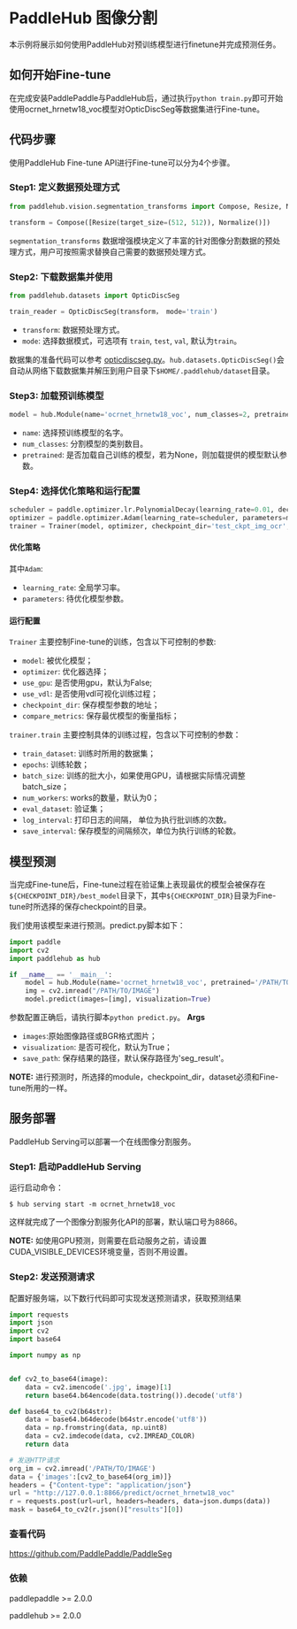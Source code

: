 # PaddleHub 图像分割

本示例将展示如何使用PaddleHub对预训练模型进行finetune并完成预测任务。


## 如何开始Fine-tune

在完成安装PaddlePaddle与PaddleHub后，通过执行`python train.py`即可开始使用ocrnet_hrnetw18_voc模型对OpticDiscSeg等数据集进行Fine-tune。

## 代码步骤

使用PaddleHub Fine-tune API进行Fine-tune可以分为4个步骤。

### Step1: 定义数据预处理方式
```python
from paddlehub.vision.segmentation_transforms import Compose, Resize, Normalize

transform = Compose([Resize(target_size=(512, 512)), Normalize()])
```

`segmentation_transforms` 数据增强模块定义了丰富的针对图像分割数据的预处理方式，用户可按照需求替换自己需要的数据预处理方式。

### Step2: 下载数据集并使用
```python
from paddlehub.datasets import OpticDiscSeg

train_reader = OpticDiscSeg(transform， mode='train')

```
* `transform`: 数据预处理方式。
* `mode`: 选择数据模式，可选项有 `train`, `test`, `val`, 默认为`train`。

数据集的准备代码可以参考 [opticdiscseg.py](../../paddlehub/datasets/opticdiscseg.py)。`hub.datasets.OpticDiscSeg()`会自动从网络下载数据集并解压到用户目录下`$HOME/.paddlehub/dataset`目录。

### Step3: 加载预训练模型

```python
model = hub.Module(name='ocrnet_hrnetw18_voc', num_classes=2, pretrained=None)
```
* `name`: 选择预训练模型的名字。
* `num_classes`: 分割模型的类别数目。
* `pretrained`: 是否加载自己训练的模型，若为None，则加载提供的模型默认参数。

### Step4: 选择优化策略和运行配置

```python
scheduler = paddle.optimizer.lr.PolynomialDecay(learning_rate=0.01, decay_steps=1000, power=0.9,  end_lr=0.0001)
optimizer = paddle.optimizer.Adam(learning_rate=scheduler, parameters=model.parameters())
trainer = Trainer(model, optimizer, checkpoint_dir='test_ckpt_img_ocr', use_gpu=True)
```

#### 优化策略


其中`Adam`:

* `learning_rate`: 全局学习率。
*  `parameters`: 待优化模型参数。
 
#### 运行配置
`Trainer` 主要控制Fine-tune的训练，包含以下可控制的参数:

* `model`: 被优化模型；
* `optimizer`: 优化器选择；
* `use_gpu`: 是否使用gpu，默认为False;
* `use_vdl`: 是否使用vdl可视化训练过程；
* `checkpoint_dir`: 保存模型参数的地址；
* `compare_metrics`: 保存最优模型的衡量指标；

`trainer.train` 主要控制具体的训练过程，包含以下可控制的参数：

* `train_dataset`: 训练时所用的数据集；
* `epochs`: 训练轮数；
* `batch_size`: 训练的批大小，如果使用GPU，请根据实际情况调整batch_size；
* `num_workers`: works的数量，默认为0；
* `eval_dataset`: 验证集；
* `log_interval`: 打印日志的间隔， 单位为执行批训练的次数。
* `save_interval`: 保存模型的间隔频次，单位为执行训练的轮数。

## 模型预测

当完成Fine-tune后，Fine-tune过程在验证集上表现最优的模型会被保存在`${CHECKPOINT_DIR}/best_model`目录下，其中`${CHECKPOINT_DIR}`目录为Fine-tune时所选择的保存checkpoint的目录。

我们使用该模型来进行预测。predict.py脚本如下：

```python
import paddle
import cv2
import paddlehub as hub

if __name__ == '__main__':
    model = hub.Module(name='ocrnet_hrnetw18_voc', pretrained='/PATH/TO/CHECKPOINT')
    img = cv2.imread("/PATH/TO/IMAGE")
    model.predict(images=[img], visualization=True)
```

参数配置正确后，请执行脚本`python predict.py`。
**Args**
* `images`:原始图像路径或BGR格式图片；
* `visualization`: 是否可视化，默认为True；
* `save_path`: 保存结果的路径，默认保存路径为'seg_result'。

**NOTE:** 进行预测时，所选择的module，checkpoint_dir，dataset必须和Fine-tune所用的一样。

## 服务部署

PaddleHub Serving可以部署一个在线图像分割服务。

### Step1: 启动PaddleHub Serving

运行启动命令：

```shell
$ hub serving start -m ocrnet_hrnetw18_voc
```

这样就完成了一个图像分割服务化API的部署，默认端口号为8866。

**NOTE:** 如使用GPU预测，则需要在启动服务之前，请设置CUDA_VISIBLE_DEVICES环境变量，否则不用设置。

### Step2: 发送预测请求

配置好服务端，以下数行代码即可实现发送预测请求，获取预测结果

```python
import requests
import json
import cv2
import base64

import numpy as np


def cv2_to_base64(image):
    data = cv2.imencode('.jpg', image)[1]
    return base64.b64encode(data.tostring()).decode('utf8')

def base64_to_cv2(b64str):
    data = base64.b64decode(b64str.encode('utf8'))
    data = np.fromstring(data, np.uint8)
    data = cv2.imdecode(data, cv2.IMREAD_COLOR)
    return data

# 发送HTTP请求
org_im = cv2.imread('/PATH/TO/IMAGE')
data = {'images':[cv2_to_base64(org_im)]}
headers = {"Content-type": "application/json"}
url = "http://127.0.0.1:8866/predict/ocrnet_hrnetw18_voc"
r = requests.post(url=url, headers=headers, data=json.dumps(data))
mask = base64_to_cv2(r.json()["results"][0])
```

### 查看代码

https://github.com/PaddlePaddle/PaddleSeg

### 依赖

paddlepaddle >= 2.0.0

paddlehub >= 2.0.0


